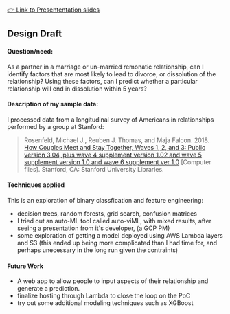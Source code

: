 [👉 Link to Presententation slides](https://docs.google.com/presentation/d/1BpYxpaRu_uJYfXFw8bJLEIOOrPBZ1Kg87WyORKB3Wa8/edit?usp=sharing)

## Design Draft

#### Question/need: 
As a partner in a marriage or un-married remonatic relationship, can I identify factors that are most likely to lead to divorce, or dissolution of the relationship? Using these factors, can I predict whether a particular relationship will end in dissolution within 5 years?

#### Description of my sample data:
I processed data from a longitudinal survey of Americans in relationships performed by a group at Stanford:
> Rosenfeld, Michael J., Reuben J. Thomas, and Maja Falcon. 2018. [How Couples Meet and Stay Together, Waves 1, 2, and 3: Public version 3.04, plus wave 4 supplement version 1.02 and wave 5 supplement version 1.0 and wave 6 supplement ver 1.0](https://data.stanford.edu/hcmst) [Computer files]. Stanford, CA: Stanford University Libraries.

#### Techniques applied
This is an exploration of binary classfication and feature engineering:
 - decision trees, random forests, grid search, confusion matrices 
 - I tried out an auto-ML tool called auto-viML, with mixed results, after seeing a presentation from it's developer, (a GCP PM)
- some exploration of getting a model deployed using AWS Lambda layers and S3 (this ended up being more complicated than I had time for, and perhaps unecessary in the long run given the contraints)

#### Future Work
- A web app to allow people to input aspects of their relationship and generate a prediction.
- finalize hosting through Lambda to close the loop on the PoC
- try out some additional modeling techniques such as XGBoost


